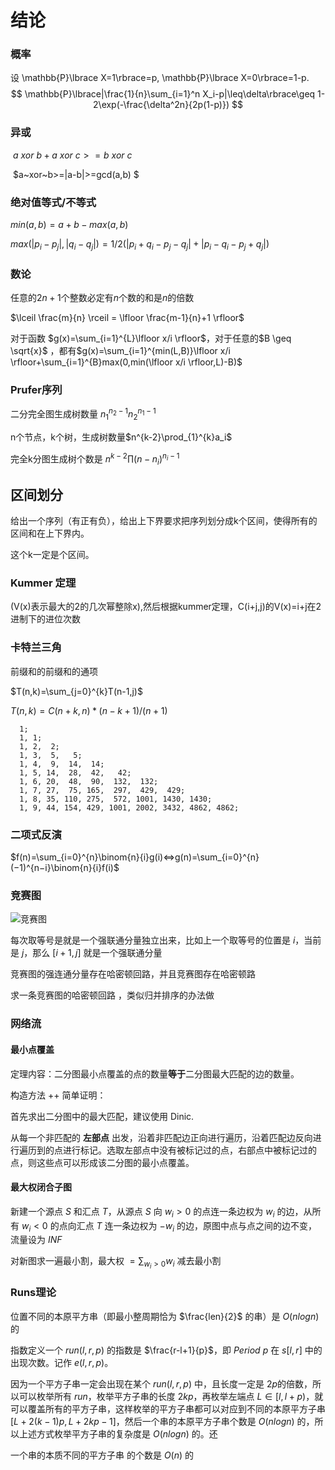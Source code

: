 # 结论
### 概率
设 \mathbb{P}\lbrace X=1\rbrace=p, \mathbb{P}\lbrace X=0\rbrace=1-p.
$$
\mathbb{P}\lbrace|\frac{1}{n}\sum_{i=1}^n X_i-p|\leq\delta\rbrace\geq 1-2\exp(-\frac{\delta^2n}{2p(1-p)})
$$


### 异或

​		 $a ~xor ~b+a ~xor ~c >=b ~xor ~c$

​		$a~xor~b>=|a-b|>=gcd(a,b) $

### 绝对值等式/不等式

$min(a, b) = a + b − max(a, b)$

$max(|p_i − p_j |, |q_i − q_j |) = 1 /2 (|p_i + q_i − p_j − q_j | + |p_i − q_i − p_j + q_j |)$

### 数论

任意的$2n+1$个整数必定有$n$个数的和是$n$的倍数

$\lceil \frac{m}{n} \rceil =  \lfloor \frac{m-1}{n}+1 \rfloor$

对于函数 $g(x)=\sum_{i=1}^{L}\lfloor x/i \rfloor$，对于任意的$B \geq \sqrt{x}$ ，都有$g(x)=\sum_{i=1}^{min(L,B)}\lfloor x/i \rfloor+\sum_{i=1}^{B}max(0,min(\lfloor x/i \rfloor,L)-B)$



### Prufer序列

二分完全图生成树数量 $n_1^{n_2-1} n_2^{n_1-1}$

n个节点，k个树，生成树数量$n^{k-2}\prod_{1}^{k}a_i$    

完全k分图生成树个数是 $n^{k-2} \prod (n-n_i)^{n_i-1}$



## 区间划分

给出一个序列（有正有负），给出上下界要求把序列划分成k个区间，使得所有的区间和在上下界内。

这个k一定是个区间。

### Kummer 定理

 (V(x)表示最大的2的几次幂整除x),然后根据kummer定理，C(i+j,j)的V(x)=i+j在2进制下的进位次数

### 卡特兰三角

前缀和的前缀和的通项

$T(n,k)=\sum_{j=0}^{k}T(n-1,j)$

$T(n,k)=C(n+k,n)*(n-k+1)/(n+1)$



```
  1;
  1, 1;
  1, 2,  2;
  1, 3,  5,   5;
  1, 4,  9,  14,  14;
  1, 5, 14,  28,  42,   42;
  1, 6, 20,  48,  90,  132,  132;
  1, 7, 27,  75, 165,  297,  429,  429;
  1, 8, 35, 110, 275,  572, 1001, 1430, 1430;
  1, 9, 44, 154, 429, 1001, 2002, 3432, 4862, 4862;
```

### 二项式反演

$f(n)=\sum_{i=0}^{n}\binom{n}{i}g(i)<=>g(n)=\sum_{i=0}^{n}(−1)^{n−i}\binom{n}{i}f(i)$

### 竞赛图



![竞赛图](C:\Users\tarjen\Desktop\tarjen\picture\竞赛图.png)

每次取等号是就是一个强联通分量独立出来，比如上一个取等号的位置是 $i$，当前是 $j$，那么 $[i+1,j]$ 就是一个强联通分量

竞赛图的强连通分量存在哈密顿回路，并且竞赛图存在哈密顿路

求一条竞赛图的哈密顿回路 ，类似归并排序的办法做

### 网络流

#### 最小点覆盖

定理内容：二分图最小点覆盖的点的数量**等于**二分图最大匹配的边的数量。

构造方法 ++ 简单证明：

首先求出二分图中的最大匹配，建议使用 Dinic.

从每一个非匹配的 **左部点** 出发，沿着非匹配边正向进行遍历，沿着匹配边反向进行遍历到的点进行标记。选取左部点中没有被标记过的点，右部点中被标记过的点，则这些点可以形成该二分图的最小点覆盖。

#### 最大权闭合子图

新建一个源点 $S$ 和汇点 $T$，从源点 $S$ 向 $w_i>0$ 的点连一条边权为 $w_i$ 的边，从所有 $w_i<0$ 的点向汇点 $T$ 连一条边权为 $-w_i$ 的边，原图中点与点之间的边不变，流量设为 $INF$

对新图求一遍最小割，最大权 $=\sum_{w_i>0}w_i$ 减去最小割 

### Runs理论

位置不同的本原平方串（即最小整周期恰为 $\frac{len}{2}$ 的串）是 $O(nlogn)$的

指数定义一个 $run(l,r,p)$ 的指数是 $\frac{r-l+1}{p}$，即 $Period$ $p$ 在 $s[l,r]$ 中的出现次数。记作 $e(l,r,p)$。

因为一个平方子串一定会出现在某个 $run(l, r, p)$ 中，且长度一定是 $2p$的倍数，所以可以枚举所有 $run$，枚举平方子串的长度 $2kp$，再枚举左端点 $L \in [l, l + p)$，就可以覆盖所有的平方子串，这样枚举的平方子串都可以对应到不同的本原平方子串 $[L + 2(k − 1)p, L + 2kp − 1]$，然后一个串的本原平方子串个数是 $O(n log n)$ 的，所以上述方式枚举平方子串的复杂度是 $O(n log n)$ 的。还

一个串的本质不同的平方子串 的个数是 $O(n)$ 的
